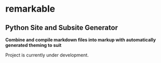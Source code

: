 # remarkable 
## Python Site and Subsite Generator 
**Combine and compile markdown files into markup with automatically generated theming to suit**

Project is currently under development.